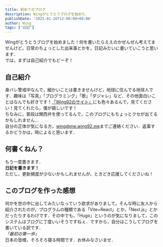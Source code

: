 ```yaml
---
title: 初めてのブログ
description: Wingがとうとうブログを始めた．
publishDate: '2025-01-26T12:00:00+09:00'
author: Wing
tags: ["日記"]
---
```


Wingがとうとうブログを始めました！何を書いたらええのかぜんぜん考えてませんけど，日常のちょっとした出来事とかを，日記みたいに書いていこうと思います．  
では，まずは自己紹介でもどーぞ！

<!--more-->

## 自己紹介

身バレ警戒中なんで，細かいことは書きませんけど，地球に住んでる地球人です．趣味は「写真」「プログラミング」「歌」「ダジャレ」など．その他面白いことはなんでも好きです！[「Wing92のサイト」](https://wing92.me/)にも色々あるんで，見てください！見てくれたら，僕が嬉しいです！  
ちなみに，普段は関西弁を使ってるんで，このブログにもちょっとクセが出てるかもしれません...  
自分の正体が気になる方，[wing@me.wing92.me](mailto:wing@me.wing92.me)までご連絡ください．返事するかどうかは，時によると思います．

## 何書くねん？

もう一度書きます．  
**日記を書きます！**  
ただし，更新頻度が少ないかもしれませんが，ときどき応援してくださいね！

## このブログを作った感想

何かを世の中に出してみたいなっていう欲求がありまして，そんな時に友人から紹介されたのが，プログラムの種類である「Vite+React」とか，「Next.js」とかだったりするわけです．その中でも，「Hugo」というのが気になりまして，このシステムはブログに丁度いいそうですねぇ．ですから，自分はこうしてブログを書いている訳です．  
*「最初の第一歩」*  
日本の皆様，そろそろ寝る時間です．お休みなさいませ．